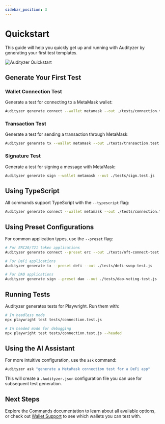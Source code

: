 ```yaml
---
sidebar_position: 3
---
```


# Quickstart

This guide will help you quickly get up and running with Audityzer by generating your first test templates.

![Audityzer Quickstart](../static/img/Audityzer-quickstart.gif)

## Generate Your First Test

### Wallet Connection Test

Generate a test for connecting to a MetaMask wallet:

```bash
Audityzer generate connect --wallet metamask --out ./tests/connection.test.js
```

### Transaction Test

Generate a test for sending a transaction through MetaMask:

```bash
Audityzer generate tx --wallet metamask --out ./tests/transaction.test.js
```

### Signature Test

Generate a test for signing a message with MetaMask:

```bash
Audityzer generate sign --wallet metamask --out ./tests/sign.test.js
```

## Using TypeScript

All commands support TypeScript with the `--typescript` flag:

```bash
Audityzer generate connect --wallet metamask --out ./tests/connection.test.ts --typescript
```

## Using Preset Configurations

For common application types, use the `--preset` flag:

```bash
# For ERC20/721 token applications
Audityzer generate connect --preset erc --out ./tests/nft-connect-test.js

# For DeFi applications
Audityzer generate tx --preset defi --out ./tests/defi-swap-test.js

# For DAO applications
Audityzer generate sign --preset dao --out ./tests/dao-voting-test.js
```

## Running Tests

Audityzer generates tests for Playwright. Run them with:

```bash
# In headless mode
npx playwright test tests/connection.test.js

# In headed mode for debugging
npx playwright test tests/connection.test.js --headed
```

## Using the AI Assistant

For more intuitive configuration, use the `ask` command:

```bash
Audityzer ask "generate a MetaMask connection test for a DeFi app"
```

This will create a `.Audityzer.json` configuration file you can use for subsequent test generation.

## Next Steps

Explore the [Commands](commands) documentation to learn about all available options, or check out [Wallet Support](wallet-support) to see which wallets you can test with.
